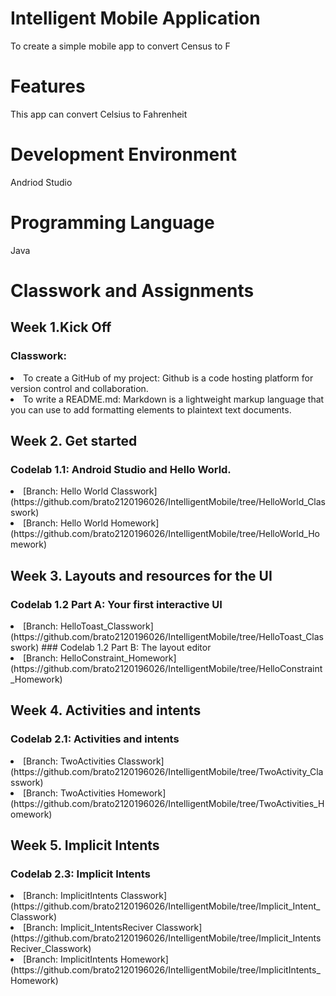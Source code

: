 # Intelligent Mobile Application
To create a simple mobile app to convert Census to F
# Features
This app can convert Celsius to Fahrenheit
# Development Environment
Andriod Studio
# Programming Language
Java

# Classwork and Assignments

## Week 1.Kick Off
### Classwork:
<li>To create a GitHub of my project: Github is a code hosting platform for version control and collaboration.
<li>To write a README.md: Markdown is a lightweight markup language that you can use to add formatting elements to plaintext text documents.

## Week 2. Get started
### Codelab 1.1: Android Studio and Hello World.<br>
<li>  [Branch: Hello World Classwork](https://github.com/brato2120196026/IntelligentMobile/tree/HelloWorld_Classwork)

<li>  [Branch: Hello World Homework](https://github.com/brato2120196026/IntelligentMobile/tree/HelloWorld_Homework)

## Week 3. Layouts and resources for the UI
### Codelab 1.2 Part A: Your first interactive UI
<li>  [Branch: HelloToast_Classwork](https://github.com/brato2120196026/IntelligentMobile/tree/HelloToast_Classwork)
### Codelab 1.2 Part B: The layout editor
<li> [Branch: HelloConstraint_Homework](https://github.com/brato2120196026/IntelligentMobile/tree/HelloConstraint_Homework)

## Week 4. Activities and intents
### Codelab 2.1: Activities and intents
<li>  [Branch: TwoActivities Classwork](https://github.com/brato2120196026/IntelligentMobile/tree/TwoActivity_Classwork)

<li>  [Branch: TwoActivities Homework](https://github.com/brato2120196026/IntelligentMobile/tree/TwoActivities_Homework)

## Week 5. Implicit Intents
### Codelab 2.3: Implicit Intents

<li>  [Branch: ImplicitIntents Classwork](https://github.com/brato2120196026/IntelligentMobile/tree/Implicit_Intent_Classwork)

<li>  [Branch: Implicit_IntentsReciver Classwork](https://github.com/brato2120196026/IntelligentMobile/tree/Implicit_IntentsReciver_Classwork)

<li>  [Branch: ImplicitIntents Homework](https://github.com/brato2120196026/IntelligentMobile/tree/ImplicitIntents_Homework)
